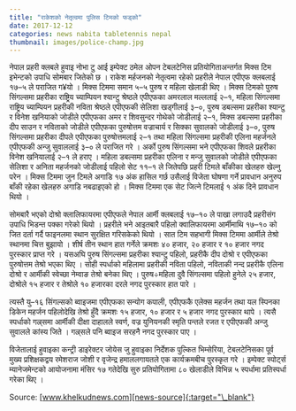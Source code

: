 ```yaml
---
title: "राकेशको नेतृत्वमा पुलिस टिमको फड्को"
date: 2017-12-12
categories: news nabita tabletennis nepal
thumbnail: images/police-champ.jpg
---
```


नेपाल प्रहरी क्लबले हुवाइ नोभा टु आई इम्पेक्ट ठमेल ओपन टेबलटेनिस प्रतियोगिताअन्तर्गत मिक्स टिम इभेन्टको उपाधि सोमबार जितेको छ । राकेश मर्हजनको नेतृत्वमा रहेको प्रहरीले नेपाल एपीएफ क्लबलाई १७–५ ले पराजित ग¥यो । मिक्स टिममा समान ५–५ पुरुष र महिला खेलाडी थिए ।
मिक्स टिमको पुरुष सिंगल्समा प्रहरीका राष्ट्रिय च्याम्पियन श्यान्टु श्रेष्ठले एपीएफका अमरलाल मल्ललाई २–१, महिला सिंगल्समा <!-- --> राष्ट्रिय च्याम्पियन प्रहरीकी नविता श्रेष्ठले एपीएफकी सेलिशा खड्गीलाई ३–०, पुरुष डबल्समा प्रहरीका श्यान्टु र विनेश खनियाको जोडीले एपीएफका अमर र शिवसुन्दर गोथेको जोडीलाई २–१, मिक्स डबल्समा प्रहरीका दीप साउन र नविताको जोडीले एपीएफका पुरुषोत्तम वज्राचार्य र सिक्का सुवालको जोडीलाई ३–०, पुरुष सिंगल्समा प्रहरीका दीपले एपीएफका पुरुषोत्तमलाई २–१ तथा महिला सिंगल्समा प्रहरीकी एलिना महर्जनले एपीएफकी अन्जु सुवाललाई ३–० ले पराजित गरे । अर्को पुरुष सिंगल्समा भने एपीएफका शिवले प्रहरीका विनेश खनियालाई २–१ ले हराए । महिला डबल्समा प्रहरीका एलिना र मन्जु सुवालको जोडीले एपीएफका सेलिशा र अनिता महर्जनको जोडीलाई पहिलो सेट ११–१ ले जितेपछि प्रहरी टिमले बाँकीका खेलहरु खेल्नु परेन ।
मिक्स टिममा जुन टिमले अगाडि १७ अंक हासिल गर्छ उसैलाई विजेता घोषणा गर्ने प्रावधान अनुरुप बाँकी रहेका खेलहरु अगाडि नबढाइएको हो । मिक्स टिममा एक सेट जित्ने टिमलाई १ अंक दिने प्रावधान थियो ।

सोमबारै भएको दोश्रो क्लालिफायरमा एपीएफले नेपाल आर्मी क्लबलाई १७–१० ले पाखा लगाउदै प्रहरीसंग उपाधि भिडन्त पक्का गरेको थियो । प्रहरीले भने आइतबारै पहिलो क्वालिफायरमा आर्मीमाथि १७–१० को जित दर्ता गर्दै फाइनलमा स्थान सुरक्षित गरिसकेको थियो ।
सात टिम सहभागी मिक्स टिममा आर्मीले तेश्रो स्थानमा चित्त बुझायो । शीर्ष तीन स्थान हात गर्नेले क्रमशः ४० हजार, २० हजार र १० हजार नगद पुरस्कार प्राप्त गरे ।
यसअघि पुरुष सिंगल्समा प्रहरीका श्यान्टु पहिलो, प्रहरीकै दीप दोश्रो र एपीएफका पुरुषोत्तम तेश्रो भएका थिए । सोही स्पर्धाको महिलामा प्रहरीकी नविता पहिलो, नविताकी नन्द प्रहरीकै एलिना दोश्रो र आर्मीकी स्वेच्छा नेम्वाङ तेश्रो बनेका थिए । पुरुष÷महिला दुवै सिंगल्समा पहिलो हुनेले २५ हजार, दोश्रोले १५ हजार र तेश्रोले १० हजारका दरले नगद पुरस्कार हात पारे ।

त्यस्तै यु–१६ सिंगल्सको ब्वाइजमा एपीएफका सन्योग कपाली, एपीएफकै एलेक्स महर्जन तथा यल स्पिनका डिकेन महर्जन पहिलोदेखि तेश्रो हुँदै क्रमशः १५ हजार, १० हजार र ५ हजार नगद पुरस्कार थापे । त्यसै स्पर्धाको गल्र्समा आर्मीकी दीक्षा दाहालले स्वर्ण, वज्र युनियनकी स्मृति पन्तले रजत र एपीएफकी अन्जु सुवालले कांस्य जिते । गल्र्सले पनि ब्वाइज सरहनै नगद पुरस्कार पाए ।

विजेतालाई हुवाइका कन्ट्री डाइरेक्टर जोयेस जु हुवाइका निर्देशक पुल्कित भिम्सेरिया, टेबलटेनिसका पूर्व मुख्य प्रशिक्षकद्वय रमेशराज जोशी र वृजेन्द्र हमाललगायतले एक कार्यक्रमबीच पुरस्कृत गरे । इम्पेक्ट स्पोर्ट्स म्यानेजमेन्टको आयोजनामा मंसिर १७ गतेदेखि सुरु प्रतियोगितामा ८० खेलाडीले विभिन्न ५ स्पर्धामा प्रतिस्पर्धा गरेका थिए ।

Source: [www.khelkudnews.com][news-source]{:target="\_blank"}

[news-source]: http://www.khelkudnews.com/news/19819
